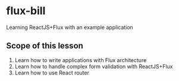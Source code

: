 # flux-bill
Learning ReactJS+Flux with an example application

## Scope of this lesson

1. Learn how to write applications with Flux architecture
2. Learn how to handle complex form validation with ReactJS+Flux
3. Learn how to use React router
